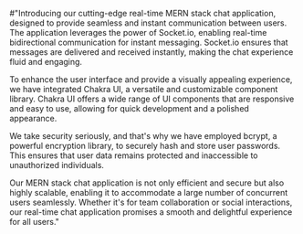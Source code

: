 #"Introducing our cutting-edge real-time MERN stack chat application, designed to provide seamless and instant communication between users. The application leverages the power of Socket.io, enabling real-time bidirectional communication for instant messaging. Socket.io ensures that messages are delivered and received instantly, making the chat experience fluid and engaging.

To enhance the user interface and provide a visually appealing experience, we have integrated Chakra UI, a versatile and customizable component library. Chakra UI offers a wide range of UI components that are responsive and easy to use, allowing for quick development and a polished appearance.

We take security seriously, and that's why we have employed bcrypt, a powerful encryption library, to securely hash and store user passwords. This ensures that user data remains protected and inaccessible to unauthorized individuals.

Our MERN stack chat application is not only efficient and secure but also highly scalable, enabling it to accommodate a large number of concurrent users seamlessly. Whether it's for team collaboration or social interactions, our real-time chat application promises a smooth and delightful experience for all users."
